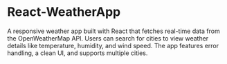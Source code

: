# React-WeatherApp
A responsive weather app built with React that fetches real-time data from the OpenWeatherMap API. Users can search for cities to view weather details like temperature, humidity, and wind speed. The app features error handling, a clean UI, and supports multiple cities.
